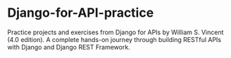 # Django-for-API-practice
Practice projects and exercises from Django for APIs by William S. Vincent (4.0 edition). A complete hands-on journey through building RESTful APIs with Django and Django REST Framework.
